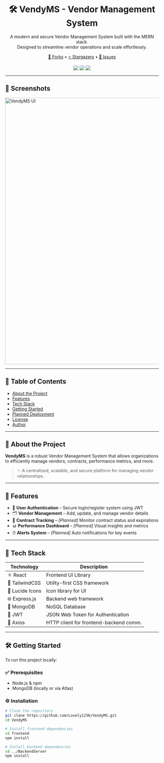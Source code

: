 <h1 align="center">🛠️ VendyMS - Vendor Management System</h1>

<p align="center">
  A modern and secure Vendor Management System built with the MERN stack.<br>
  Designed to streamline vendor operations and scale effortlessly.
</p>

<p align="center">
  <a href="https://github.com/Lovely1236/VendyMS/fork">🔱 Forks</a> •
  <a href="https://github.com/Lovely1236/VendyMS/stargazers">⭐ Stargazers</a> •
  <a href="https://github.com/Lovely1236/VendyMS/issues">🐞 Issues</a>
</p>

<p align="center">
  <img src="https://img.shields.io/badge/Status-In%20Development-orange" />
  <img src="https://img.shields.io/badge/License-Apache%202.0-blue" />
  <img src="https://img.shields.io/github/last-commit/Lovely1236/VendyMS" />
</p>

---

## 📸 Screenshots

<img width="1893" height="874" alt="VendyMS UI" src="https://github.com/user-attachments/assets/14ce3957-0cdc-4923-81e8-d7e2af810801" />

---

## 📌 Table of Contents

- [About the Project](#-about-the-project)
- [Features](#-features)
- [Tech Stack](#-tech-stack)
- [Getting Started](#-getting-started)
- [Planned Deployment](#-planned-deployment)
- [License](#-license)
- [Author](#-author)

---

## 🧩 About the Project

**VendyMS** is a robust Vendor Management System that allows organizations to efficiently manage vendors, contracts, performance metrics, and more.

> ✨ A centralized, scalable, and secure platform for managing vendor relationships.

---

## 🚀 Features

- 🔐 **User Authentication** – Secure login/register system using JWT
- 🗂️ **Vendor Management** – Add, update, and manage vendor details
- 📄 **Contract Tracking** – _[Planned]_ Monitor contract status and expirations
- 📊 **Performance Dashboard** – _[Planned]_ Visual insights and metrics
- ⏰ **Alerts System** – _[Planned]_ Auto notifications for key events

---

## 🧰 Tech Stack

| Technology   | Description                              |
|--------------|------------------------------------------|
| ⚛️ React      | Frontend UI Library                      |
| 🎨 TailwindCSS| Utility-first CSS framework              |
| 🧪 Lucide Icons| Icon library for UI                     |
| 🌐 Express.js | Backend web framework                    |
| 🌱 MongoDB    | NoSQL Database                           |
| 🔐 JWT        | JSON Web Token for Authentication        |
| 🔗 Axios      | HTTP client for frontend-backend comm.   |

---

## 🛠️ Getting Started

To run this project locally:

### ✅ Prerequisites

- Node.js & npm
- MongoDB (locally or via Atlas)

### ⚙️ Installation

```bash
# Clone the repository
git clone https://github.com/Lovely1236/VendyMS.git
cd VendyMS

# Install frontend dependencies
cd frontend
npm install

# Install backend dependencies
cd ../BackendServer
npm install
